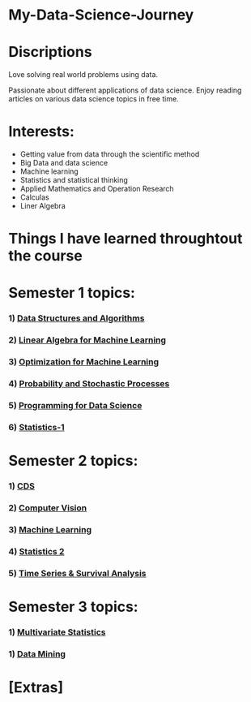# My-Data-Science-Journey

#  Discriptions
Love solving real world problems using data.

Passionate about different applications of data science. Enjoy reading articles on various data science topics in free time.

# Interests:
- Getting value from data through the scientific method
- Big Data and data science
- Machine learning
- Statistics and statistical thinking
- Applied Mathematics and Operation Research
- Calculas
- Liner Algebra













# Things I have learned throughtout the course 


# Semester 1 topics:

### 1) [Data Structures and Algorithms](https://github.com/U77w41/My-Data-Science-Journey/tree/main/MSc%20in%20Data%20Science/Semester%201/Data%20Structures%20and%20Algorithms)



### 2) [Linear Algebra for Machine Learning](https://github.com/U77w41/My-Data-Science-Journey/tree/main/MSc%20in%20Data%20Science/Semester%201/Linear%20Algebra%20for%20Machine%20Learning)


### 3) [Optimization for Machine Learning](https://github.com/U77w41/My-Data-Science-Journey/tree/main/MSc%20in%20Data%20Science/Semester%201/Optimization%20for%20Machine%20Learning)


### 4) [Probability and Stochastic Processes](https://github.com/U77w41/My-Data-Science-Journey/tree/main/MSc%20in%20Data%20Science/Semester%201/Probability%20and%20Stochastic%20Processes)


### 5) [Programming for Data Science](https://github.com/U77w41/My-Data-Science-Journey/tree/main/MSc%20in%20Data%20Science/Semester%201/Probability%20and%20Stochastic%20Processes)


### 6) [Statistics-1](https://github.com/U77w41/My-Data-Science-Journey/tree/main/MSc%20in%20Data%20Science/Semester%201/Statistics-1)



# Semester 2 topics:

### 1) [CDS](https://github.com/U77w41/My-Data-Science-Journey/tree/main/MSc%20in%20Data%20Science/Semester%202/CDS)


### 2) [Computer Vision](https://github.com/U77w41/My-Data-Science-Journey/tree/main/MSc%20in%20Data%20Science/Semester%202/Computer%20Vision)


### 3) [Machine Learning](https://github.com/U77w41/My-Data-Science-Journey/tree/main/MSc%20in%20Data%20Science/Semester%202/Machine%20Learning)


### 4) [Statistics 2](https://github.com/U77w41/My-Data-Science-Journey/tree/main/MSc%20in%20Data%20Science/Semester%202/Statistics%202)


### 5) [Time Series & Survival Analysis](https://github.com/U77w41/My-Data-Science-Journey/tree/main/MSc%20in%20Data%20Science/Semester%202/Time%20Series%20%26%20Survival%20Analysis)




# Semester 3 topics:

### 1) [Multivariate Statistics](https://github.com/U77w41/My-Data-Science-Journey/tree/main/MSc%20in%20Data%20Science/Semester%203/Multivariate%20Statistics)


### 1) [Data Mining](https://github.com/U77w41/My-Data-Science-Journey/tree/main/MSc%20in%20Data%20Science/Semester%203/Data%20Mining)

# [Extras]
